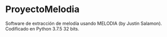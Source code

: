 # ProyectoMelodia
Software de extracción de melodía usando MELODIA (by Justin Salamon). Codificado en Python 3.7.5 32 bits.

